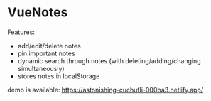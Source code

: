 # VueNotes
Features:
- add/edit/delete notes
- pin important notes
- dynamic search through notes (with deleting/adding/changing simultaneously)
- stores notes in localStorage

demo is available: https://astonishing-cuchufli-000ba3.netlify.app/

